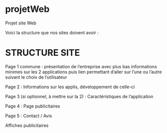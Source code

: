 # projetWeb
Projet site Web

Voici la structure que nos sites doivent avoir :

# STRUCTURE SITE

Page 1 commune : présentation de l’entreprise avec plus bas informations minimes sur les 2 applications puis lien permettant d’aller sur l’une ou l’autre suivant le choix de l’utilisateur

Page 2 : Informations sur les applis, développement de celle-ci

Page 3 (si optionnel, à mettre sur la 2) : Caractéristiques de l’application

Page 4 : Page publicitaires

Page 5 : Contact / Avis
 
Affiches publicitaires
